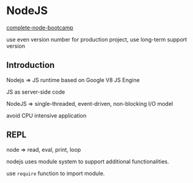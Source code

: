 # NodeJS

[complete-node-bootcamp](https://github.com/jonasschmedtmann/complete-node-bootcamp)

use even version number for production project, use long-term support version

## Introduction

Nodejs => JS runtime based on Google V8 JS Engine

JS as server-side code

NodeJS => single-threaded, event-driven, non-blocking I/O model

avoid CPU intensive application

## REPL

node => read, eval, print, loop

nodejs uses module system to support additional functionalities.

use `require` function to import module.
